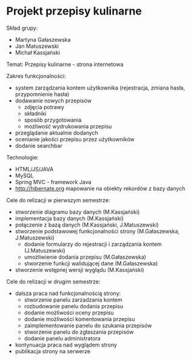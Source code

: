 # Projekt przepisy kulinarne

Skład grupy:
- Martyna Gałaszewska
- Jan Matuszewski
- Michał Kassjański

Temat:
Przepisy kulinarne - strona internetowa

Zakres funkcjonalności:
- system zarządzania kontem użytkownika (rejestracja, zmiana hasła, przypomnienie hasła)
- dodawanie nowych przepisów
  - zdjęcia potrawy
  - składniki
  - sposób przygotowania
  - możliwość wydrukowania przepisu
- przeglądanie aktualnie dodanych
- ocenianie jakości przepisu przez użytkowników
- dodanie searchbar

Technologie:
- HTML/JS/JAVA
- MySQL
- Spring MVC - framework Java
- http://hibernate.org mapowanie na obiekty rekordów z bazy danych

Cele do relizacji w pierwszym semestrze:
- stworzenie diagramu bazy danych (M.Kassjański)
- implementacja bazy danych (M.Kassjański)
- połączenie z bazą danych (M.Kassjański, J.Matuszewski)
- stworzenie podstawowej funkcjonalności strony (M.Gałaszewska, J.Matuszewski)
  - dodanie formularzy do rejestracji i zarządzania kontem (J.Matuszewski)
  - umożliwienie dodania przepisu (M.Gałaszewska)
  - stworzenie funkcji walidującej dane (M.Gałaszewska)
- stworzenie wstępnej wersji wyglądu (M.Kassjański)

Cele do relizacji w drugim semestrze:
- dalsza praca nad funkcjonalnością strony:
  - stworzenie panelu zarzadzania kontem
  - rozbudowanie panelu dodania przepisu
  - dodanie możliwości oceny przepisu
  - dodanie możliwości komentowania przepisu
  - zaimplementowanie panelu do szukania przepisów
  - stworzenie panelu do zgłaszania przepisów
  - dodanie panelu administratora
- kontynuacja praca nad wyglądem strony
- publikacja strony na serwerze
